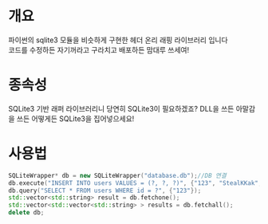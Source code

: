# 개요
파이썬의 sqlite3 모듈을 비슷하게 구현한 헤더 온리 래핑 라이브러리 입니다 </br>
코드를 수정하든 자기꺼라고 구라치고 배포하든 맘대루 쓰세여!

# 종속성
SQLite3 기반 래퍼 라이브러리니 당연히 SQLite3이 필요하겠죠? DLL을 쓰든 아말감을 쓰든 어떻게든 SQLite3을 집어넣으세요!

# 사용법
```cpp
SQLiteWrapper* db = new SQLiteWrapper("database.db");//DB 연결
db.execute("INSERT INTO users VALUES = (?, ?, ?)", {"123", "StealKKak", "19"); //std::vector<std::string> >
db.query("SELECT * FROM users WHERE id = ?", {"123"});
std::vector<std::string> result = db.fetchone();
std::vector<std::vector<std::string> > results = db.fetchall();
delete db;
```
